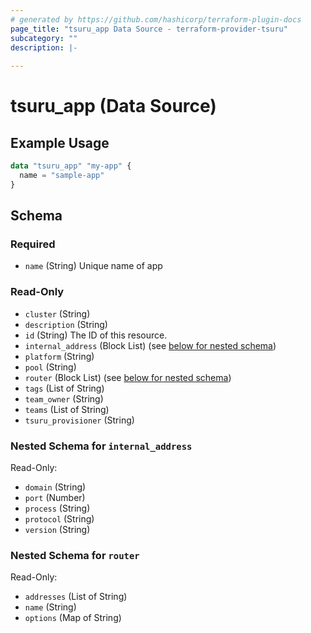 ```yaml
---
# generated by https://github.com/hashicorp/terraform-plugin-docs
page_title: "tsuru_app Data Source - terraform-provider-tsuru"
subcategory: ""
description: |-
  
---
```


# tsuru_app (Data Source)



## Example Usage

```terraform
data "tsuru_app" "my-app" {
  name = "sample-app"
}
```

<!-- schema generated by tfplugindocs -->
## Schema

### Required

- `name` (String) Unique name of app

### Read-Only

- `cluster` (String)
- `description` (String)
- `id` (String) The ID of this resource.
- `internal_address` (Block List) (see [below for nested schema](#nestedblock--internal_address))
- `platform` (String)
- `pool` (String)
- `router` (Block List) (see [below for nested schema](#nestedblock--router))
- `tags` (List of String)
- `team_owner` (String)
- `teams` (List of String)
- `tsuru_provisioner` (String)

<a id="nestedblock--internal_address"></a>
### Nested Schema for `internal_address`

Read-Only:

- `domain` (String)
- `port` (Number)
- `process` (String)
- `protocol` (String)
- `version` (String)


<a id="nestedblock--router"></a>
### Nested Schema for `router`

Read-Only:

- `addresses` (List of String)
- `name` (String)
- `options` (Map of String)


